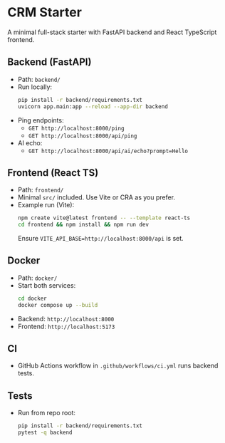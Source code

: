 # CRM Starter

A minimal full-stack starter with FastAPI backend and React TypeScript frontend.

## Backend (FastAPI)
- Path: `backend/`
- Run locally:
  ```bash
  pip install -r backend/requirements.txt
  uvicorn app.main:app --reload --app-dir backend
  ```
- Ping endpoints:
  - `GET http://localhost:8000/ping`
  - `GET http://localhost:8000/api/ping`
- AI echo:
  - `GET http://localhost:8000/api/ai/echo?prompt=Hello`

## Frontend (React TS)
- Path: `frontend/`
- Minimal `src/` included. Use Vite or CRA as you prefer.
- Example run (Vite):
  ```bash
  npm create vite@latest frontend -- --template react-ts
  cd frontend && npm install && npm run dev
  ```
  Ensure `VITE_API_BASE=http://localhost:8000/api` is set.

## Docker
- Path: `docker/`
- Start both services:
  ```bash
  cd docker
  docker compose up --build
  ```
- Backend: `http://localhost:8000`
- Frontend: `http://localhost:5173`

## CI
- GitHub Actions workflow in `.github/workflows/ci.yml` runs backend tests.

## Tests
- Run from repo root:
  ```bash
  pip install -r backend/requirements.txt
  pytest -q backend
  ```

